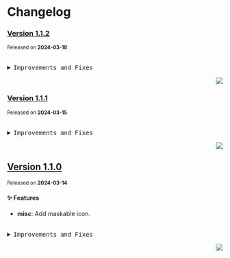 <a name="readme-top"></a>

# Changelog

### [Version 1.1.2](https://github.com/arietta-studio/arietta-lint/compare/v1.1.1...v1.1.2)

<sup>Released on **2024-03-18**</sup>

<br/>

<details>
<summary><kbd>Improvements and Fixes</kbd></summary>

</details>

<div align="right">

[![](https://img.shields.io/badge/-BACK_TO_TOP-151515?style=flat-square)](#readme-top)

</div>

### [Version 1.1.1](https://github.com/arietta-studio/arietta-lint/compare/v1.1.0...v1.1.1)

<sup>Released on **2024-03-15**</sup>

<br/>

<details>
<summary><kbd>Improvements and Fixes</kbd></summary>

</details>

<div align="right">

[![](https://img.shields.io/badge/-BACK_TO_TOP-151515?style=flat-square)](#readme-top)

</div>

## [Version 1.1.0](https://github.com/arietta-studio/arietta-lint/compare/v1.0.2...v1.1.0)

<sup>Released on **2024-03-14**</sup>

#### ✨ Features

- **misc**: Add maskable icon.

<br/>

<details>
<summary><kbd>Improvements and Fixes</kbd></summary>

#### What's improved

- **misc**: Add maskable icon ([5b9d570](https://github.com/arietta-studio/arietta-lint/commit/5b9d570))

</details>

<div align="right">

[![](https://img.shields.io/badge/-BACK_TO_TOP-151515?style=flat-square)](#readme-top)

</div>

